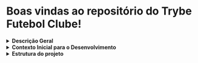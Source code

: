 # Boas vindas ao repositório do Trybe Futebol Clube!

<details>

<summary><strong> Descrição Geral</strong></summary><br />

---

## O que foi desenvolvido

Foi desenvolvido uma "API Node" para um site informativo sobre partidas e classificações de futebol! ⚽️

---

## Habilidades requeridas

- Ter conhecimento em `NodeJS` para construção de API's utilizando a lib `Express`;

- Implementar em `TypeScript`;

- Ter conhecimento em `POO` e dos princípios do `SOLID`;

- Conhecer a Arquitetura de Software `MSC`;

- Aplicar o conjunto de boas práticas `REST` & `RESTfull`;

- Criar Testes de Integração usando as lib's `mocha`, `chai`, e `sinon`;

- Implementar e saber utilizar `ORM's` para manuseio do Banco de Dados (Sequelize);

- Saber utilizar o `Docker` e criar Dockerfile's;

---

## Tecnologias usadas

- `TypeScript`, `NodeJS`, `Docker`, `Sequelize` e `Jest`.

---

## Desmontração de Uso

### *Em produção*...

---

</details>

<details>
<summary><strong>Contexto Inicial para o Desenvolvimento</strong></summary><br />

  ![Exemplo app front](assets/front-example.png)

  No time de desenvolvimento do `TFC`, seu *squad* ficou responsável por desenvolver uma API (utilizando o método `TDD`) e também integrar *- através do docker-compose -* as aplicações para que elas funcionem consumindo um banco de dados.

  Nesse projeto, você vai construir **um back-end dockerizado utilizando modelagem de dados através do Sequelize**. Seu desenvolvimento deve **respeitar regras de negócio** providas no projeto e **sua API deve ser capaz de ser consumida por um front-end já provido nesse projeto**.

  Para adicionar uma partida é necessário ter um _token_, portanto a pessoa deverá estar logada para fazer as alterações. Teremos um relacionamento entre as tabelas `teams` e `matches` para fazer as atualizações das partidas.

  O seu back-end deverá implementar regras de negócio para popular adequadamente a tabela disponível no front-end que será exibida para a pessoa usuária do sistema.

</details>

<details>
<summary><strong> Estrutura do projeto</strong></summary><br />

O projeto é composto de 4 entidades importantes para sua estrutura:

1️⃣ **Banco de dados:**
  - Um container docker MySQL já configurado no docker-compose através de um serviço definido como `db`.
  - Tem o papel de fornecer dados para o serviço de _backend_.
  - Durante a execução dos testes sempre vai ser acessado pelo `sequelize` e via porta `3002` do `localhost`; 
  - Também é possível conectar a um Cliente MySQL (Workbench, Beekeeper, DBeaver e etc), colocando as credenciais configuradas no docker-compose no serviço `db`.

2️⃣ **Back-end:** 
 - Roda na porta `3001`, pois o front-end faz requisições para ele nessa porta por padrão;
 - Inicializado a partir do arquivo `app/backend/src/server.ts`;
 - Todas as dependências extras foram listadas em `app/backend/packages.npm`.

3️⃣ **Front-end:**
  - O front já está concluído . A única exceção foi o Dockerfile que precisou ser configurado.
  - Todos os testes a partir do requisito de login usam o `puppeteer` para simular uma pessoa acessando o site `http://localhost:3000/`; 
  - O front se comunica com serviço de back-end pela url `http://localhost:3001` através dos endpoints implementados.

4️⃣ **Docker:**
  - O `docker-compose` tem a responsabilidade de unir todos os serviços conteinerizados (backend, frontend e db) e subir o projeto completo com o comando `npm run compose:up` ou `npm run compose:up:dev`;
  - Os arquivos `Dokerfile` são responsáveis por criar as imagens utilizando o código implementado tanto do Front-End quanto do Back-End para serem inseridos no container docker.
  
<details>
  <summary><strong> 🗓 Prazo</strong></summary><br />

  * O projeto TEVE um prazo de `7` dias para ser entregue.

</details>

<details>
<summary><strong>🕵️ Linter</strong></summary><br />

Para garantir a qualidade do código, foi usdo o [ESLint](https://eslint.org/) para fazer a análise estática do código.

Este projeto já vem com as dependências relacionadas ao _linter_ configuradas nos arquivos `package.json` nos seguintes caminhos:

- `Trybe-project-futebol-clube/app/backend/package.json`

Para rodar o `ESLint`, basta executar o comando `npm run lint` na raiz da pasta `backend` no caminho `Trybe-project-futebol-clube/app/backend`. Se a análise do `ESLint` encontrar problemas no código, tais problemas serão mostrados no terminal. Se não houver problema no código, nada será impresso no seu terminal.

⚠️**Atenção:** Pull Requests com issues de linter não serão consideradas. Foi nescessário resolvê-las antes de finalizar o desenvolvimento.

</details>

<details>
<summary><strong> ⚠️ Configurações mínimas para execução do projeto</strong></summary><br />

Na sua máquina você deve ter:

 - Sistema Operacional Distribuição Unix
 - Node versão 16  
 - Docker
 - Docker-compose versão >=1.29.2

➡️ O `node` deve ter versão igual ou superior à `16.15.0 LTS`:
	- Para instalar o nvm, [acesse esse link](https://github.com/nvm-sh/nvm#installing-and-updating);
	- Rode os comandos abaixo para instalar a versão correta de `node` e usá-la:
		- `nvm install 16 --lts`
		- `nvm use 16`
		- `nvm alias default 16` 

➡️ O`docker-compose` deve ter versão igual ou superior à`ˆ1.29.2`:
	* Use esse [link de referência para realizar a instalação corretamente no ubuntu](https://app.betrybe.com/course/back-end/docker/orquestrando-containers-com-docker-compose/6e8afaef-566a-47f2-9246-d3700db7a56a/conteudo/0006a231-1a10-48a2-ac82-9e03e205a231/instalacao/abe40727-6310-4ad8-bde6-fd1e919dadc0?use_case=side_bar);
	* Acesse o [link da documentação oficial com passos para desinstalar] (https://docs.docker.com/compose/install/#uninstallation) caso necessário.

</details>


<details>
<summary><strong> ⚠️ Inicialização do compose e verificação dos logs das aplicações </strong></summary><br />

- Considerando o uso do parâmetro `healthcheck` em cada container do `docker-compose.yml`, a inicialização dos containers deve aguardar o comando de status de saúde (o que valida se aquele container está operacional ou não):
  - No container `db`, representado por um comando `ping` no banco de dados;
  - No back-end, representado por um comando `lsof`, que vai procurar aplicações ativas na porta definida (por padrão, no caso `3001`);
  - No front-end, representado por um comando `lsof`, que vai procurar aplicações ativas na porta definida (por padrão, no caso `3000`).

- Caso os containers respeitem as premissas anteriores, os mesmos serão criados sem maiores problemas:

![Criação dos containers concluída com sucesso!](assets/compose-status-01.png)

- Em caso de algum problema (no back-end, por exemplo), você deve se deparar com alguma mensagem do tipo:

![Erro no status de saúde do container do back-end](assets/compose-status-03.png)

</details>

<details id='Variaveis-de-ambiente'>
<summary><strong> ⚙️ Variáveis de ambiente </strong></summary><br />

  **No diretório `app/backend/` renomeie o arquivo `.env.example` para `.env` e configure os valores de acordo com o cenário do seu ambiente (credenciais de banco de dados, secrets desejadas e etc)**. Isso vai permitir que você inicialize a aplicação fora do _container_ e ela se conecte com seu banco local caso deseje. 
 > `./app/backend/.env.example` 
 
  ```txt
  JWT_SECRET=jwt_secret
  APP_PORT=3001
  DB_USER=seu_user
  DB_PASS=sua_senha
  DB_HOST=localhost 
  DB_PORT=3306
  ```

</details>

<details id='Criptografia-de-senhas'>
<summary><strong>🔐 Criptografia de senhas </strong></summary><br />

⚠️ A biblioteca utilizada para criptografar a senha no banco de dados é a `bcryptjs` [bcryptjs npm](https://www.npmjs.com/package/bcryptjs) e que já vem instalada no projeto e não deve ser alterada ou substituída.

</details>

<details id='sequelize'>
  <summary><strong>🎲 Sequelize</strong></summary>
  <br/>

  Para o desenvolvimento, o time de produto disponibilizou um *Diagrama de Entidade-Relacionamento (DER)* para construir a modelagem do banco de dados. 
 
    ![Exemplo banco de dados](assets/er-diagram.png)

  ⚠️ O `package.json` do diretório `app/backend` contém um script `db:reset` que é responsável por "dropar" o banco, recriar e executar as _migrations_ e _seeders_. Você pode executá-lo com o commando `npm run db:reset` se por algum motivo precisar recriar a base de dados;

  ⚠️ Já existem _seeders_ prontas em `app/backend/src/database/seeders`. São usadas para popuar o banco de dados com dados iniciais.

  ⚠️ Quaisquer execução referente ao sequelize-cli deve ser realizada dentro do diretório `app/backend`. Certifique-se de que antes de rodar comandos do sequelize já exista uma versão compilada do back-end (diretório `app/build`), caso contrário basta executar `npm run build` para compilar. O sequelize só funcionará corretamente se o projeto estiver compilado.

  ⚠️ **O sequelize já foi inicializado, portanto NÃO é necessário executar o `sequelize init` novamente**

</details>


<details id='testes-de-cobertura'>
  <summary><strong> Testes de cobertura </strong></summary><br/>

  A construção de testes de cobertura no back-end foram feitos em *TypeScript*, utilizando `mocha`, `chai` e `sinon`, na pasta `app/backend/src/tests/`.

  Os testes cobrem os arquivos contidos em `app/backend/src`, com exceção daqueles que já foram entregues pré-prontos.

  Para rodar testes de cobertura no back-end, utilize o comando: `npm run test:coverage`.

</details>

<details>
  <summary><strong>ℹ️ Status HTTP</strong></summary><br />

  Foi mantido em mente que todas as "respostas" deverião respeitar os [status do protocolo HTTP](https://developer.mozilla.org/pt-BR/docs/Web/HTTP/Status), com base no que o REST prega.

  Alguns exemplos:

  - Requisições que precisam de token mas não o receberam devem retornar um código de `status 401`;

  - Requisições que não seguem o formato pedido pelo servidor devem retornar um código de `status 400`;

  - Um problema inesperado no servidor deve retornar um código de `status 500`;

  - Um acesso ao criar um recurso, no nosso caso usuário ou partida, deve retornar um código de `status 201`.

  - Quando solicitado algo que não existe no banco, deve retornar um código de `status 404`.

</details>


<details>
  <summary><strong> 👀 Comandos úteis para rodar o projeto localmente </strong></summary><br />

  - Você pode **instalar as aplicações front e back** rodando o comando `npm run install:apps` na pasta raiz do projeto;
  - Você pode **subir ou descer uma aplicação do compose**, utilizando `npm run` com os scripts `compose:up`, `compose:down`, ou `compose:up:dev`, `compose:down:dev`;
  - Os comando de _compose_ anteriores estão configurados para executar o _docker-compose_ com o terminal desanexado (detached mode `-d`). Caso queira acompanhar os logs de um serviço em tempo real pelo terminal, basta executar `npm run logs [nome_do_servico]` onde _nome_do_servico_ é opcional e pode receber os serviços _backend_, _frontend_ ou _db_

</details>

<summary><strong> Visão Geral </strong></summary>

Esse projeto é composto de 4 seções principais:
1. User e Login
2. Times
3. Partidas
4. Placar
</details>
